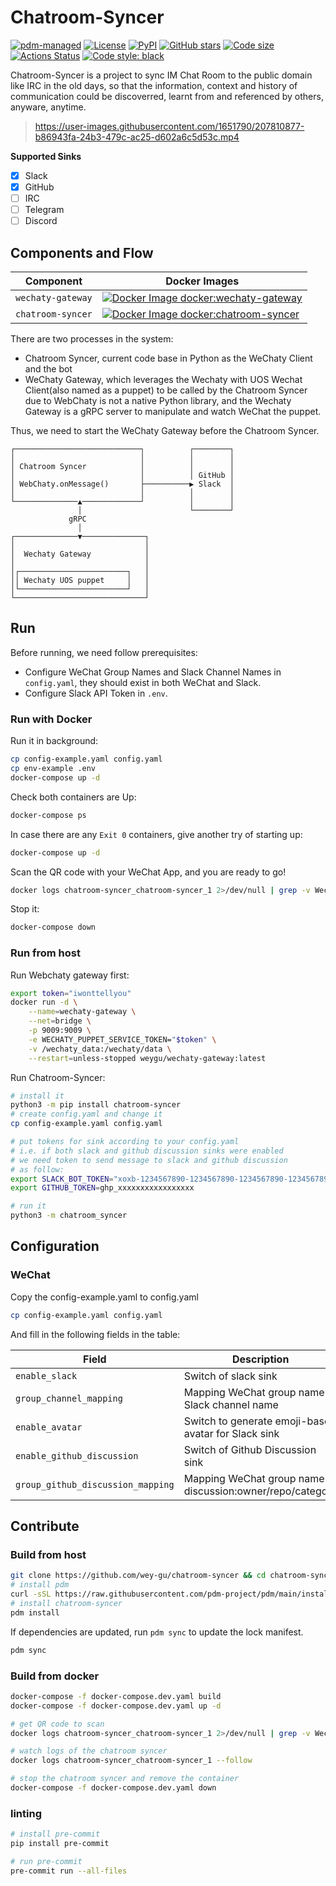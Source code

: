 # Chatroom-Syncer

[![pdm-managed](https://img.shields.io/badge/pdm-managed-blueviolet)](https://pdm.fming.dev)
[![License](https://img.shields.io/badge/License-Apache_2.0-blue.svg)](LICENSE)
[![PyPI](https://img.shields.io/pypi/v/chatroom-syncer.svg)](https://pypi.org/project/chatroom-syncer/)
[![GitHub stars](https://img.shields.io/github/stars/wey-gu/chatroom-syncer.svg)](https://github.com/wey-gu/chatroom-syncer/stargazers)
[![Code size](https://img.shields.io/github/languages/code-size/wey-gu/chatroom-syncer.svg)](https://github.com/wey-gu/chatroom-syncer)
[![Actions Status](https://github.com/wey-gu/chatroom-syncer/workflows/Continuous%20Integration/badge.svg)](https://github.com/wey-gu/chatroom-syncer/actions)
[![Code style: black](https://img.shields.io/badge/code%20style-black-000000.svg)](https://github.com/psf/black)


Chatroom-Syncer is a project to sync IM Chat Room to the public domain like IRC in the old days, so that the information, context and history of communication could be discoverred, learnt from and referenced by others, anyware, anytime.

> https://user-images.githubusercontent.com/1651790/207810877-b86943fa-24b3-479c-ac25-d602a6c5d53c.mp4

**Supported Sinks**
- [x] Slack
- [x] GitHub
- [ ] IRC
- [ ] Telegram
- [ ] Discord

## Components and Flow

| Component | Docker Images |
| ----  | ----------- |
| `wechaty-gateway` | [![Docker Image docker:wechaty-gateway](https://img.shields.io/docker/v/weygu/wechaty-gateway?label=Latest%20Tag)](https://hub.docker.com/r/weygu/wechaty-gateway) |
| `chatroom-syncer` | [![Docker Image docker:chatroom-syncer](https://img.shields.io/docker/v/weygu/chatroom-syncer?label=Latest%20Tag)](https://hub.docker.com/r/weygu/chatroom-syncer) |


There are two processes in the system:
- Chatroom Syncer, current code base in Python as the WeChaty Client and the bot
- WeChaty Gateway, which leverages the Wechaty with UOS Wechat Client(also named as a puppet) to be called by the Chatroom Syncer due to WebChaty is not a native Python library, and the Wechaty Gateway is a gRPC server to manipulate and watch WeChat the puppet.

Thus, we need to start the WeChaty Gateway before the Chatroom Syncer.

```asciiarm
┌────────────────────────────┐          ┌────────┐
│                            │          │        │
│ Chatroom Syncer            │          │        │
│                            │          │ GitHub │
│ WebChaty.onMessage()       ├──────────▶ Slack  │
│                            │          │        │
└──────────────▲─────────────┘          │        │
               │                        └────────┘
             gRPC
               │
┌──────────────▼──────────────┐
│                             │
│  Wechaty Gateway            │
│                             │
│┌────────────────────────┐   │
││ Wechaty UOS puppet     │   │
│└────────────────────────┘   │
└─────────────────────────────┘
```

## Run

Before running, we need follow prerequisites:

- Configure WeChat Group Names and Slack Channel Names in `config.yaml`, they should exist in both WeChat and Slack.
- Configure Slack API Token in `.env`.

### Run with Docker

Run it in background:

```bash
cp config-example.yaml config.yaml
cp env-example .env
docker-compose up -d
```

Check both containers are Up:

```bash
docker-compose ps
```

In case there are any `Exit 0` containers, give another try of starting up:

```bash
docker-compose up -d
```

Scan the QR code with your WeChat App, and you are ready to go!

```bash
docker logs chatroom-syncer_chatroom-syncer_1 2>/dev/null | grep -v Wechaty
```

Stop it:

```bash
docker-compose down
```

### Run from host

Run Webchaty gateway first:

```bash
export token="iwonttellyou"
docker run -d \
    --name=wechaty-gateway \
    --net=bridge \
    -p 9009:9009 \
    -e WECHATY_PUPPET_SERVICE_TOKEN="$token" \
    -v /wechaty_data:/wechaty/data \
    --restart=unless-stopped weygu/wechaty-gateway:latest
```

Run Chatroom-Syncer:

```bash
# install it
python3 -m pip install chatroom-syncer
# create config.yaml and change it
cp config-example.yaml config.yaml

# put tokens for sink according to your config.yaml
# i.e. if both slack and github discussion sinks were enabled
# we need token to send message to slack and github discussion
# as follow:
export SLACK_BOT_TOKEN="xoxb-1234567890-1234567890-1234567890-1234567890"
export GITHUB_TOKEN=ghp_xxxxxxxxxxxxxxxxx

# run it
python3 -m chatroom_syncer
```

## Configuration

### WeChat

Copy the config-example.yaml to config.yaml

```bash
cp config-example.yaml config.yaml
```

And fill in the following fields in the table:

| Field | Description |
| ----  | ----------- |
| `enable_slack`                    | Switch of slack sink                                        |
| `group_channel_mapping`           | Mapping WeChat group name to Slack channel name             |
| `enable_avatar`                   | Switch to generate emoji-based avatar for Slack sink        |
| `enable_github_discussion`        | Switch of Github Discussion sink                            |
| `group_github_discussion_mapping` | Mapping WeChat group name to discussion:owner/repo/category |


## Contribute

### Build from host

```bash
git clone https://github.com/wey-gu/chatroom-syncer && cd chatroom-syncer
# install pdm
curl -sSL https://raw.githubusercontent.com/pdm-project/pdm/main/install-pdm.py | python3 -
# install chatroom-syncer
pdm install
```

If dependencies are updated, run `pdm sync` to update the lock manifest.

```bash
pdm sync
```

### Build from docker

```bash
docker-compose -f docker-compose.dev.yaml build
docker-compose -f docker-compose.dev.yaml up -d

# get QR code to scan
docker logs chatroom-syncer_chatroom-syncer_1 2>/dev/null | grep -v Wechaty

# watch logs of the chatroom syncer
docker logs chatroom-syncer_chatroom-syncer_1 --follow

# stop the chatroom syncer and remove the container
docker-compose -f docker-compose.dev.yaml down
```

### linting

```bash
# install pre-commit
pip install pre-commit

# run pre-commit
pre-commit run --all-files
```
